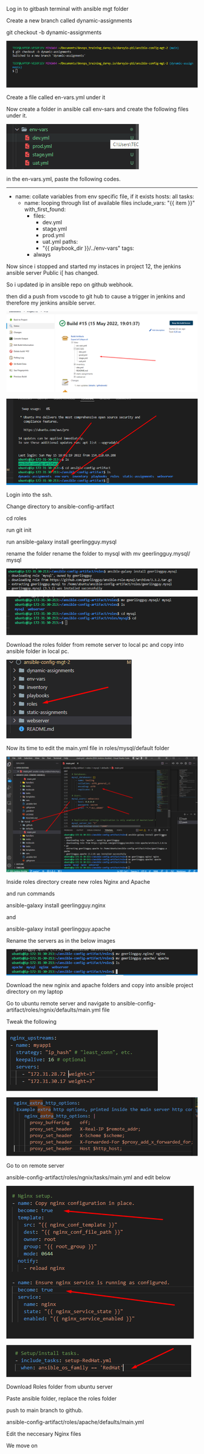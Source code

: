 Log in to gitbash terminal with ansible mgt folder

Create a new branch called dynamic-assignments

git checkout -b dynamic-assignments

![alt text](./createbranch.png)

Create a file called en-vars.yml under it

Now create a folder in ansible call env-sars and create the following files under it.

![alt text](./envars.png)

in the en-vars.yml, paste the following codes.

---
- name: collate variables from env specific file, if it exists
  hosts: all
  tasks:
    - name: looping through list of available files
      include_vars: "{{ item }}"
      with_first_found:
        - files:
            - dev.yml
            - stage.yml
            - prod.yml
            - uat.yml
          paths:
            - "{{ playbook_dir }}/../env-vars"
      tags:
        - always

Now since i stopped and started my instaces in project 12, the jenkins ansible server Public i[ has changed.

So i updated ip in ansible repo on github webhook.

then did a push from vscode to git hub to cause a trigger in jenkins and therefore my jenkins ansible server.

![alt text](./see.png)

![alt text](./see2.png)

Login into the ssh.

Change directory to ansible-config-artifact

cd roles

run git init

run ansible-galaxy install geerlingguy.mysql

rename the folder rename the folder to mysql with mv geerlingguy.mysql/ mysql


![alt text](./mysql.png)

![alt text](./mysql2.png)

Download the roles folder from remote server to local pc and copy into ansible folder in local pc.

![alt text](./roles.png)

Now its time to edit the main.yml file in roles/mysql/default folder


![alt text](./editmysql.png)

Inside roles directory create new roles Nginx and Apache

and run commands

ansible-galaxy install geerlingguy.nginx

and

ansible-galaxy install geerlingguy.apache

Rename the servers as in the below images

![alt text](./rename.png)

Download the new nginix and apache folders and copy into ansible project directory on my laptop

Go to ubuntu remote server and navigate to ansible-config-artifact/roles/ngnix/defaults/main.yml file

Tweak the following

![alt text](./ngnix.png)

![alt text](./ngnix2.png)

Go to on remote server

ansible-config-artifact/roles/ngnix/tasks/main.yml and edit below


![alt text](./ngnix3.png)

![alt text](./ngnix4.png)


Download Roles folder from ubuntu server

Paste ansible folder, replace the roles folder

push to main branch to github.

ansible-config-artifact/roles/apache/defaults/main.yml 


Edit the neccesary Nginx files

We move on











